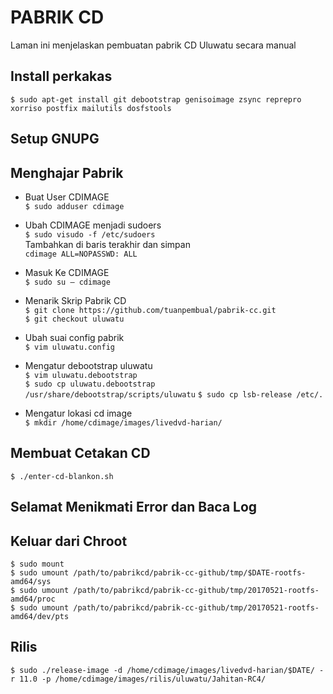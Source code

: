 # PABRIK CD

Laman ini menjelaskan pembuatan pabrik CD Uluwatu secara manual

## Install perkakas
`$ sudo apt-get install git debootstrap genisoimage zsync reprepro xorriso postfix mailutils dosfstools`

## Setup GNUPG

## Menghajar Pabrik
* Buat User CDIMAGE  
`$ sudo adduser cdimage`

* Ubah CDIMAGE menjadi sudoers  
`$ sudo visudo -f /etc/sudoers`  
Tambahkan di baris terakhir dan simpan  
`cdimage ALL=NOPASSWD: ALL`

* Masuk Ke CDIMAGE  
`$ sudo su – cdimage`

* Menarik Skrip Pabrik CD  
`$ git clone https://github.com/tuanpembual/pabrik-cc.git`  
`$ git checkout uluwatu`  

* Ubah suai config pabrik  
`$ vim uluwatu.config`

* Mengatur debootstrap uluwatu  
`$ vim uluwatu.debootstrap`  
`$ sudo cp uluwatu.debootstrap /usr/share/debootstrap/scripts/uluwatu`
`$ sudo cp lsb-release /etc/.`

* Mengatur lokasi cd image  
`$ mkdir /home/cdimage/images/livedvd-harian/`

## Membuat Cetakan CD
`$ ./enter-cd-blankon.sh`

## Selamat Menikmati Error dan Baca Log

## Keluar dari Chroot
```
$ sudo mount  
$ sudo umount /path/to/pabrikcd/pabrik-cc-github/tmp/$DATE-rootfs-amd64/sys  
$ sudo umount /path/to/pabrikcd/pabrik-cc-github/tmp/20170521-rootfs-amd64/proc  
$ sudo umount /path/to/pabrikcd/pabrik-cc-github/tmp/20170521-rootfs-amd64/dev/pts
```

## Rilis
`$ sudo ./release-image -d /home/cdimage/images/livedvd-harian/$DATE/ -r 11.0 -p /home/cdimage/images/rilis/uluwatu/Jahitan-RC4/`

